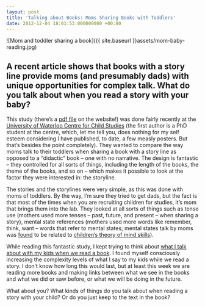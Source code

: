 ```yaml
---
layout: post
title: 'Talking about Books: Moms Sharing Books with Toddlers'
date: 2012-12-04 18:01:53.000000000 +00:00
---
```

![Mom and toddler sharing a book]({{ site.baseurl }}assets/mom-baby-reading.jpg)

## A recent article shows that books with a story line provide moms (and presumably dads) with unique opportunities for complex talk. What do you talk about when you read a story with your baby?

This study (there’s a [pdf file](http://www.childstudies.uwaterloo.ca/papers/Nyhout%20and%20O'Neill%20Pre-print.pdf) on the website!) was done fairly recently at the [University of Waterloo Centre for Child Studies](http://www.childstudies.uwaterloo.ca/index.html) (the first author is a PhD student at the centre, which, let me tell you, does nothing for my self esteem considering I have published, to date, a few measly posters. But that’s besides the point completely). They wanted to compare the way moms talk to their toddlers when sharing a book with a story line as opposed to a “didactic” book – one with no narrative. The design is fantastic – they controlled for all sorts of things, including the length of the books, the theme of the books, and so on – which makes it possible to look at the factor they were interested in: the storyline.

The stories and the storylines were very simple, as this was done with moms of toddlers. By the way, I’m sure they tried to get dads, but the fact is that most of the times when you are recruiting children for studies, it’s mom that brings them into the lab. They looked at all sorts of things such as tense use (mothers used more tenses – past, future, and present – when sharing a story), mental state references (mothers used more words like remember, think, want – words that refer to mental states; mental states talk by moms was [found](http://onlinelibrary.wiley.com/doi/10.1111/1467-8624.00435/abstract) to be related to [children’s theory of mind skills](http://galpod.wordpress.com/2012/11/15/156/)).

While reading this fantastic study, I kept trying to think about [what I talk about with my kids when we read a book](http://galpod.wordpress.com/2012/06/05/are-e-books-evil/). I found myself consciously increasing the complexity levels of what I say to my kids while we read a story. I don’t know how long this would last, but at least this week we are reading more books and making links between what we see in the books and what we did or saw before, or what we will be doing in the future.

What about you? What kinds of things do you talk about when reading a story with your child? Or do you just keep to the text in the book?
